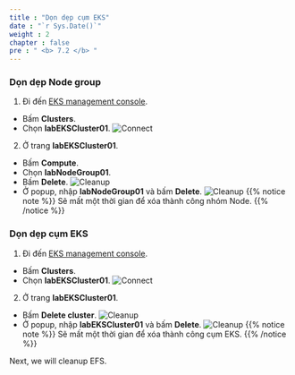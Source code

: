 ```yaml
---
title : "Dọn dẹp cụm EKS"
date : "`r Sys.Date()`"
weight : 2
chapter : false
pre : " <b> 7.2 </b> "
---
```


### Dọn dẹp Node group
1. Đi đến [EKS management console](https://console.aws.amazon.com/eks/home).
  - Bấm **Clusters**.
  - Chọn **labEKSCluster01**.
  ![Connect](/images/4.configure/ws01-configure12.png)

2. Ở trang **labEKSCluster01**.
  - Bấm **Compute**.
  - Chọn **labNodeGroup01**.
  - Bấm **Delete**.
  ![Cleanup](/images/7.cleanup/ws01-cleanup02.png)
  - Ở popup, nhập **labNodeGroup01** và bấm **Delete**.
  ![Cleanup](/images/7.cleanup/ws01-cleanup03.png)
  {{% notice note %}}
  Sẽ mất một thời gian để xóa thành công nhóm Node.
  {{% /notice %}}

### Dọn dẹp cụm EKS
1. Đi đến [EKS management console](https://console.aws.amazon.com/eks/home).
  - Bấm **Clusters**.
  - Chọn **labEKSCluster01**.
  ![Connect](/images/4.configure/ws01-configure12.png)

2. Ở trang **labEKSCluster01**.
  - Bấm **Delete cluster**.
  ![Cleanup](/images/7.cleanup/ws01-cleanup04.png)
  - Ở popup, nhập **labEKSCluster01** và bấm **Delete**.
  ![Cleanup](/images/7.cleanup/ws01-cleanup05.png)
  {{% notice note %}}
  Sẽ mất một thời gian để xóa thành công cụm EKS.
  {{% /notice %}}

Next, we will cleanup EFS.